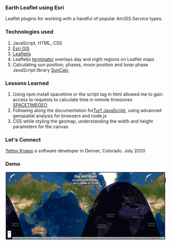 ### Earth Leaflet using Esri

Leaflet plugins for working with a handful of popular ArcGIS Service types.

### Technologies used
1. JavaScript, HTML, CSS
2. [Esri GIS](https://github.com/Esri/esri-leaflet)
3. [Leafletjs](https://leafletjs.com/reference-1.6.0.html)
4. Leafletjs [terminator](https://github.com/joergdietrich/Leaflet.Terminator) overlays day and night regions on Leaflet maps
5. Calculating sun position, phases, moon position and lunar phase JavaScript library [SunCalc](https://github.com/mourner/suncalc)
   
### Lessons Learned
1. Using npm install spacetime or the script tag in html allowed me to gain access to requests to calculate time in remote timezones [SPACETIMEGEO](https://github.com/spencermountain/spacetime)
1. Following along the documentation for[Turf JavaScript](http://turfjs.org/), using advanced geospatial analysis for browsers and node.js
1. CSS while styling the geomap, understanding the width and height parameters for the canvas
   
### Let's Connect
[Yettsy Knapp](https://www.linkedin.com/in/yettsy-jo-knapp/) a software developer in Denver, Colorado.
July 2020

### Demo
![Tracker](/images/tracker.png)